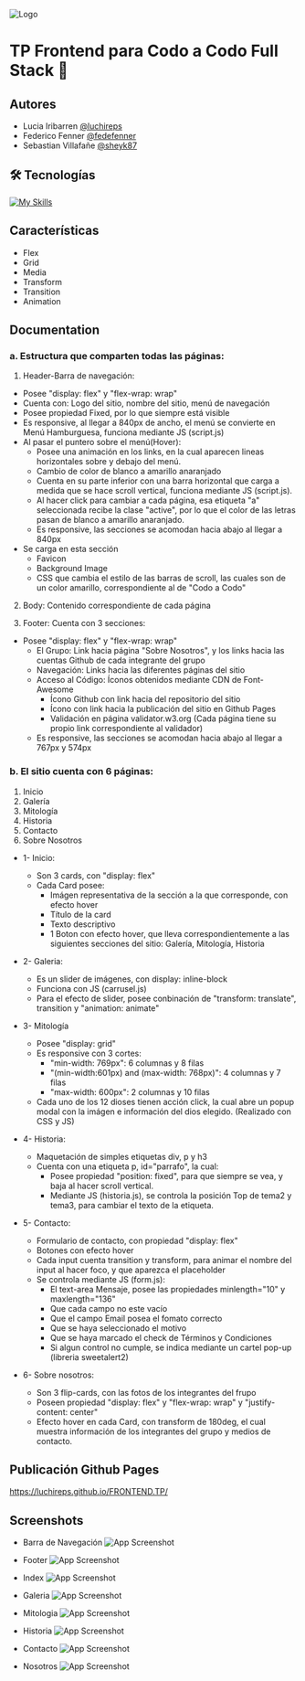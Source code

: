 
![Logo](https://i.ibb.co/X87LTv3/Logo.png)


# TP Frontend para Codo a Codo Full Stack 👋


## Autores

- Lucia Iribarren [@luchireps](https://www.github.com/octokatherine)
- Federico Fenner [@fedefenner](https://www.github.com/fedefenner)
- Sebastian Villafañe [@sheyk87](https://www.github.com/sheyk87)


## 🛠 Tecnologías

[![My Skills](https://skillicons.dev/icons?i=js,html,css)](https://www.w3schools.com/)
## Características

- Flex
- Grid
- Media
- Transform
- Transition
- Animation


## Documentation

### a. Estructura que comparten todas las páginas:
1. Header-Barra de navegación:
- Posee "display: flex" y "flex-wrap: wrap"
- Cuenta con: Logo del sitio, nombre del sitio, menú de navegación
- Posee propiedad Fixed, por lo que siempre está visible
- Es responsive, al llegar a 840px de ancho, el menú se convierte en Menú Hamburguesa, funciona mediante JS (script.js)
- Al pasar el puntero sobre el menú(Hover):
   - Posee una animación en los links, en la cual aparecen lineas horizontales sobre y debajo del menú.
   - Cambio de color de blanco a amarillo anaranjado
   - Cuenta en su parte inferior con una barra horizontal que carga a medida que se hace scroll vertical, funciona mediante JS (script.js).
   - Al hacer click para cambiar a cada página, esa etiqueta "a" seleccionada recibe la clase "active", por lo que el color de las letras pasan de blanco a amarillo anaranjado.
   - Es responsive, las secciones se acomodan hacia abajo al llegar a 840px
- Se carga en esta sección
  - Favicon
  - Background Image
  - CSS que cambia el estilo de las barras de scroll, las cuales son de un color amarillo, correspondiente al de "Codo a Codo"

2. Body: Contenido correspondiente de cada página

3. Footer: Cuenta con 3 secciones:
- Posee "display: flex" y "flex-wrap: wrap"
  - El Grupo: Link hacia página "Sobre Nosotros", y los links hacia las cuentas Github de cada integrante del grupo
  - Navegación: Links hacia las diferentes páginas del sitio
  - Acceso al Código: Íconos obtenidos mediante CDN de Font-Awesome
    - Ícono Github con link hacia del repositorio del sitio
    - Ícono con link hacia la publicación del sitio en Github Pages
    - Validación en página validator.w3.org (Cada página tiene su propio link correspondiente al validador)
  - Es responsive, las secciones se acomodan hacia abajo al llegar a 767px y 574px

### b. El sitio cuenta con 6 páginas:
1. Inicio
2. Galería
3. Mitología
4. Historia
5. Contacto
6. Sobre Nosotros

- 1- Inicio:
  - Son 3 cards, con "display: flex"
  - Cada Card posee:
    - Imágen representativa de la sección a la que corresponde, con efecto hover
    - Título de la card
    - Texto descriptivo
    - 1 Boton con efecto hover, que lleva correspondientemente a las siguientes secciones del sitio: Galería, Mitología, Historia

- 2- Galeria:
  - Es un slider de imágenes, con display: inline-block
  - Funciona con JS (carrusel.js)
  - Para el efecto de slider, posee conbinación de "transform: translate", transition y "animation: animate"

- 3- Mitología
  - Posee "display: grid"
  - Es responsive con 3 cortes:
    - "min-width: 769px": 6 columnas y 8 filas
    - "(min-width:601px) and (max-width: 768px)": 4 columnas y 7 filas
    - "max-width: 600px": 2 columnas y 10 filas
  - Cada uno de los 12 dioses tienen acción click, la cual abre un popup modal con la imágen e información del dios elegido. (Realizado con CSS y JS)

- 4- Historia:
  - Maquetación de simples etiquetas div, p y h3
  - Cuenta con una etiqueta p, id="parrafo", la cual:
    - Posee propiedad "position: fixed", para que siempre se vea, y baja al hacer scroll vertical.
    - Mediante JS (historia.js), se controla la posición Top de tema2 y tema3, para cambiar el texto de la etiqueta.

- 5- Contacto:
  - Formulario de contacto, con propiedad "display: flex"
  - Botones con efecto hover
  - Cada input cuenta transition y transform, para animar el nombre del input al hacer foco, y que aparezca el placeholder
  - Se controla mediante JS (form.js):
    - El text-area Mensaje, posee las propiedades minlength="10" y maxlength="136" 
    - Que cada campo no este vacío
    - Que el campo Email posea el fomato correcto
    - Que se haya seleccionado el motivo
    - Que se haya marcado el check de Términos y Condiciones
    - Si algun control no cumple, se indica mediante un cartel pop-up (libreria sweetalert2)

- 6- Sobre nosotros:
  - Son 3 flip-cards, con las fotos de los integrantes del frupo
  - Poseen propiedad "display: flex" y "flex-wrap: wrap" y "justify-content: center"
  - Efecto hover en cada Card, con transform de 180deg, el cual muestra información de los integrantes del grupo y medios de contacto.
## Publicación Github Pages

https://luchireps.github.io/FRONTEND.TP/


## Screenshots

- Barra de Navegación
![App Screenshot](https://i.ibb.co/LpDs8ck/Barra.png)

- Footer
![App Screenshot](https://i.ibb.co/BZkyTyd/Footer.png)

- Index
![App Screenshot](https://i.ibb.co/QvSB7Yz/Index.png)

- Galeria
![App Screenshot](https://i.ibb.co/yhFhNYr/Galeria.png)

- Mitologia
![App Screenshot](https://i.ibb.co/qBtRLtb/Mitologia.png)

- Historia
![App Screenshot](https://i.ibb.co/dWRcXnV/Historia.png)

- Contacto
![App Screenshot](https://i.ibb.co/WkhNpYW/Contacto.png)

- Nosotros
![App Screenshot](https://i.ibb.co/FBRJcbY/Nosotros.png)